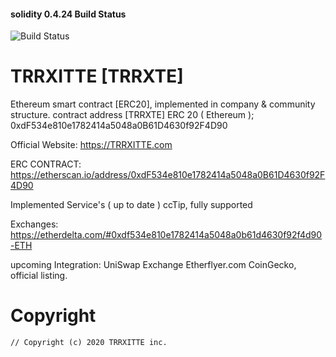 #### solidity 0.4.24 Build Status
![Build Status](https://github.com/turtlecoin/turtlecoin/workflows/Build/badge.svg?branch=master) 

# TRRXITTE [TRRXTE] 

Ethereum smart contract [ERC20], implemented in company & community structure.
contract address [TRRXTE] ERC 20 ( Ethereum ); 0xdF534e810e1782414a5048a0B61D4630f92F4D90

Official Website:
https://TRRXITTE.com

ERC CONTRACT:
https://etherscan.io/address/0xdF534e810e1782414a5048a0B61D4630f92F4D90

Implemented Service's ( up to date )
ccTip, fully supported

Exchanges:
https://etherdelta.com/#0xdf534e810e1782414a5048a0b61d4630f92f4d90-ETH

upcoming Integration:
UniSwap Exchange
Etherflyer.com
CoinGecko, official listing.


# Copyright
```
// Copyright (c) 2020 TRRXITTE inc.
```